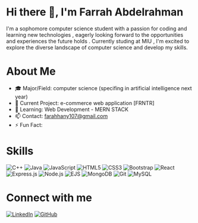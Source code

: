 # Hi there 👋, I'm Farrah Abdelrahman

I'm a sophomore computer science student with a passion for coding and learning new technologies , eagerly looking forward to the opportunities and experiences the future holds . Currently studing at MIU , I'm excited to explore the diverse landscape of computer science and develop my skills.

# About Me

- 🎓 Major/Field: computer science (specifing in artificial intelligence next year)
- 🔭 Current Project: e-commerce web application [FRNTR]
- 🌱 Learning: Web Development - MERN STACK
- 📫 Contact: farahhany107@gmail.com
- ⚡ Fun Fact: 

# Skills
![C++](https://img.shields.io/badge/C++-00599C?style=flat-square&logo=cplusplus&logoColor=white)
![Java](https://img.shields.io/badge/Java-ED8B00?style=flat-square&logo=java&logoColor=white)
![JavaScript](https://img.shields.io/badge/JavaScript-F7DF1E?style=flat-square&logo=javascript&logoColor=black)
![HTML5](https://img.shields.io/badge/HTML5-E34F26?style=flat-square&logo=html5&logoColor=white)
![CSS3](https://img.shields.io/badge/CSS3-1572B6?style=flat-square&logo=css3&logoColor=white)
![Bootstrap](https://img.shields.io/badge/Bootstrap-7952B3?style=flat-square&logo=bootstrap&logoColor=white)
![React](https://img.shields.io/badge/React-61DAFB?style=flat-square&logo=react&logoColor=black)
![Express.js](https://img.shields.io/badge/-Express.js-000000?style=flat-square&logo=express&logoColor=white)
![Node.js](https://img.shields.io/badge/Node.js-339933?style=flat-square&logo=node-dot-js&logoColor=white)
![EJS](https://img.shields.io/badge/-EJS-2B2D42?style=flat-square&logo=ejs&logoColor=white)
![MongoDB](https://img.shields.io/badge/MongoDB-47A248?style=flat-square&logo=mongodb&logoColor=white)
![Git](https://img.shields.io/badge/Git-F05032?style=flat-square&logo=git&logoColor=white)
![MySQL](https://img.shields.io/badge/MySQL-4479A1?style=flat-square&logo=mysql&logoColor=white)


# Connect with me

[![LinkedIn](https://img.shields.io/badge/LinkedIn--_.svg?style=social&logo=linkedin)](https://www.linkedin.com/in/farrah-hany-088426277)
[![GitHub](https://img.shields.io/badge/GitHub--_.svg?style=social&logo=github)](https://github.com/gitfarrah)
